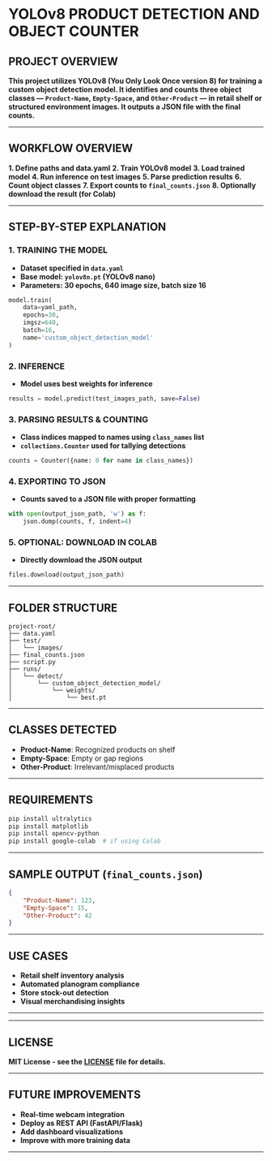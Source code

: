 # **YOLOv8 PRODUCT DETECTION AND OBJECT COUNTER**

## **PROJECT OVERVIEW**

**This project utilizes YOLOv8 (You Only Look Once version 8) for training a custom object detection model. It identifies and counts three object classes — `Product-Name`, `Empty-Space`, and `Other-Product` — in retail shelf or structured environment images. It outputs a JSON file with the final counts.**

---

## **WORKFLOW OVERVIEW**

**1. Define paths and data.yaml**
**2. Train YOLOv8 model**
**3. Load trained model**
**4. Run inference on test images**
**5. Parse prediction results**
**6. Count object classes**
**7. Export counts to `final_counts.json`**
**8. Optionally download the result (for Colab)**

---

## **STEP-BY-STEP EXPLANATION**

### **1. TRAINING THE MODEL**

* **Dataset specified in `data.yaml`**
* **Base model: `yolov8n.pt` (YOLOv8 nano)**
* **Parameters: 30 epochs, 640 image size, batch size 16**

```python
model.train(
    data=yaml_path,
    epochs=30,
    imgsz=640,
    batch=16,
    name='custom_object_detection_model'
)
```

### **2. INFERENCE**

* **Model uses best weights for inference**

```python
results = model.predict(test_images_path, save=False)
```

### **3. PARSING RESULTS & COUNTING**

* **Class indices mapped to names using `class_names` list**
* **`collections.Counter` used for tallying detections**

```python
counts = Counter({name: 0 for name in class_names})
```

### **4. EXPORTING TO JSON**

* **Counts saved to a JSON file with proper formatting**

```python
with open(output_json_path, 'w') as f:
    json.dump(counts, f, indent=4)
```

### **5. OPTIONAL: DOWNLOAD IN COLAB**

* **Directly download the JSON output**

```python
files.download(output_json_path)
```

---

## **FOLDER STRUCTURE**

```
project-root/
├── data.yaml
├── test/
│   └── images/
├── final_counts.json
├── script.py
├── runs/
│   └── detect/
│       └── custom_object_detection_model/
│           └── weights/
│               └── best.pt
```

---

## **CLASSES DETECTED**

* **Product-Name**: Recognized products on shelf
* **Empty-Space**: Empty or gap regions
* **Other-Product**: Irrelevant/misplaced products

---

## **REQUIREMENTS**

```bash
pip install ultralytics
pip install matplotlib
pip install opencv-python
pip install google-colab  # if using Colab
```

---

## **SAMPLE OUTPUT (`final_counts.json`)**

```json
{
    "Product-Name": 123,
    "Empty-Space": 15,
    "Other-Product": 42
}
```

---

## **USE CASES**

* **Retail shelf inventory analysis**
* **Automated planogram compliance**
* **Store stock-out detection**
* **Visual merchandising insights**

---

---

## **LICENSE**

**MIT License - see the [LICENSE](LICENSE) file for details.**

---

## **FUTURE IMPROVEMENTS**

* **Real-time webcam integration**
* **Deploy as REST API (FastAPI/Flask)**
* **Add dashboard visualizations**
* **Improve with more training data**

---
